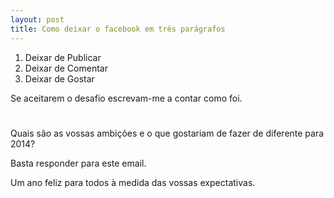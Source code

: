 ```yaml
---
layout: post
title: Como deixar o facebook em três parágrafos
---
```


1. Deixar de Publicar
2. Deixar de Comentar 
3. Deixar de Gostar 

Se aceitarem o desafio escrevam-me a contar como foi.

#

Quais são as vossas ambições e o que gostariam de fazer de diferente para 2014?

Basta responder para este email. 

Um ano feliz para todos à medida das vossas expectativas. 